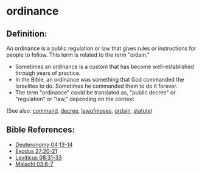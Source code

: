 # ordinance #

## Definition: ##

An ordinance is a public regulation or law that gives rules or instructions for people to follow. This term is related to the term "ordain."

* Sometimes an ordinance is a custom that has become well-established through years of practice.
* In the Bible, an ordinance was something that God commanded the Israelites to do. Sometimes he commanded them to do it forever.
* The term "ordinance" could be translated as, "public decree" or "regulation" or "law," depending on the context.

(See also: [command](../other/command.md), [decree](../other/decree.md), [lawofmoses](../kt/lawofmoses.md), [ordain](../other/ordain.md), [statute](../other/statute.md))

## Bible References: ##

* [Deuteronomy 04:13-14](https://door43.org/en/bible/notes/deu/04/13)
* [Exodus 27:20-21](https://door43.org/en/bible/notes/exo/27/20)
* [Leviticus 08:31-33](https://door43.org/en/bible/notes/lev/08/31)
* [Malachi 03:6-7](https://door43.org/en/bible/notes/mal/03/06)

